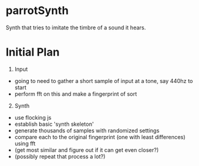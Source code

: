 # parrotSynth
Synth that tries to imitate the timbre of a sound it hears.

# Initial Plan
1. Input
- going to need to gather a short sample of input at a tone, say 440hz to start
- perform fft on this and make a fingerprint of sort

2. Synth
- use flocking js
- establish basic 'synth skeleton'
- generate thousands of samples with randomized settings
- compare each to the original fingerprint (one with least differences) using fft
- (get most similar and figure out if it can get even closer?)
- (possibly repeat that process a lot?)

